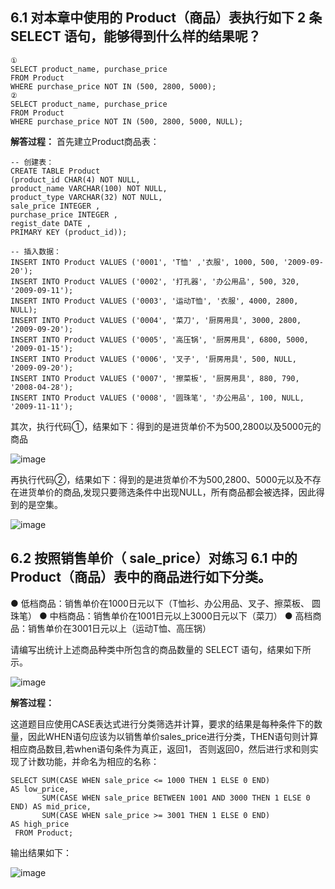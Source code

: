 ## 6.1 对本章中使用的 Product（商品）表执行如下 2 条 SELECT 语句，能够得到什么样的结果呢？

```
①
SELECT product_name, purchase_price
FROM Product
WHERE purchase_price NOT IN (500, 2800, 5000);
②
SELECT product_name, purchase_price
FROM Product
WHERE purchase_price NOT IN (500, 2800, 5000, NULL);
```

**解答过程：**
首先建立Product商品表：

```
-- 创建表：
CREATE TABLE Product
(product_id CHAR(4) NOT NULL,
product_name VARCHAR(100) NOT NULL,
product_type VARCHAR(32) NOT NULL,
sale_price INTEGER ,
purchase_price INTEGER ,
regist_date DATE ,
PRIMARY KEY (product_id));

-- 插入数据：
INSERT INTO Product VALUES ('0001', 'T恤' ,'衣服', 1000, 500, '2009-09-20');
INSERT INTO Product VALUES ('0002', '打孔器', '办公用品', 500, 320, '2009-09-11');
INSERT INTO Product VALUES ('0003', '运动T恤', '衣服', 4000, 2800, NULL);
INSERT INTO Product VALUES ('0004', '菜刀', '厨房用具', 3000, 2800, '2009-09-20');
INSERT INTO Product VALUES ('0005', '高压锅', '厨房用具', 6800, 5000, '2009-01-15');
INSERT INTO Product VALUES ('0006', '叉子', '厨房用具', 500, NULL, '2009-09-20');
INSERT INTO Product VALUES ('0007', '擦菜板', '厨房用具', 880, 790, '2008-04-28');
INSERT INTO Product VALUES ('0008', '圆珠笔', '办公用品', 100, NULL, '2009-11-11');
```

其次，执行代码①，结果如下：得到的是进货单价不为500,2800以及5000元的商品

![image](https://user-images.githubusercontent.com/59467331/118779783-f8f3f780-b8bd-11eb-865d-5451b5dad978.png)

再执行代码②，结果如下：得到的是进货单价不为500,2800、5000元以及不存在进货单价的商品,发现只要筛选条件中出现NULL，所有商品都会被选择，因此得到的是空集。

![image](https://user-images.githubusercontent.com/59467331/118779880-13c66c00-b8be-11eb-9cb0-064ba2556aed.png)


## 6.2 按照销售单价（ sale_price）对练习 6.1 中的 Product（商品）表中的商品进行如下分类。

● 低档商品：销售单价在1000日元以下（T恤衫、办公用品、叉子、擦菜板、 圆珠笔）
● 中档商品：销售单价在1001日元以上3000日元以下（菜刀）
● 高档商品：销售单价在3001日元以上（运动T恤、高压锅）

请编写出统计上述商品种类中所包含的商品数量的 SELECT 语句，结果如下所示。

![image](https://user-images.githubusercontent.com/59467331/118781260-75d3a100-b8bf-11eb-8a5a-2fcc4e7e2716.png)


**解答过程：**

这道题目应使用CASE表达式进行分类筛选并计算，要求的结果是每种条件下的数量，因此WHEN语句应该为以销售单价sales_price进行分类，THEN语句则计算相应商品数目,若when语句条件为真正，返回1，
否则返回0，然后进行求和则实现了计数功能，并命名为相应的名称：

```
SELECT SUM(CASE WHEN sale_price <= 1000 THEN 1 ELSE 0 END)               AS low_price,
       SUM(CASE WHEN sale_price BETWEEN 1001 AND 3000 THEN 1 ELSE 0 END) AS mid_price,
       SUM(CASE WHEN sale_price >= 3001 THEN 1 ELSE 0 END)               AS high_price
 FROM Product;
```

输出结果如下：

![image](https://user-images.githubusercontent.com/59467331/118782015-407b8300-b8c0-11eb-9c55-c0d684cb532c.png)
